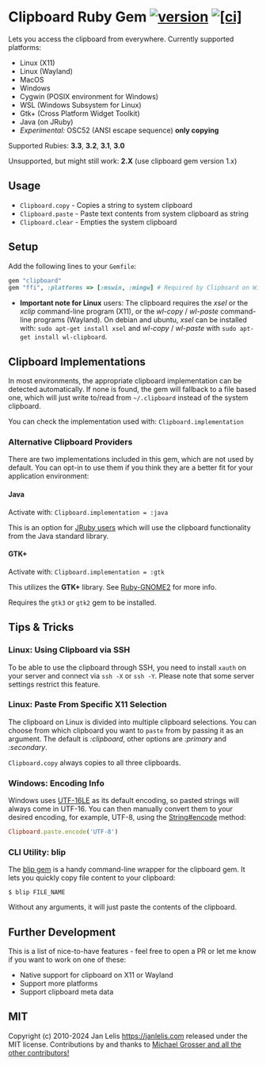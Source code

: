 # Clipboard Ruby Gem [![version](https://badge.fury.io/rb/clipboard.svg)](https://badge.fury.io/rb/clipboard) [![[ci]](https://github.com/janlelis/clipboard/workflows/Test/badge.svg)](https://github.com/janlelis/clipboard/actions?query=workflow%3ATest)

Lets you access the clipboard from everywhere. Currently supported platforms:

- Linux (X11)
- Linux (Wayland)
- MacOS
- Windows
- Cygwin (POSIX environment for Windows)
- WSL (Windows Subsystem for Linux)
- Gtk+ (Cross Platform Widget Toolkit)
- Java (on JRuby)
- *Experimental:* OSC52 (ANSI escape sequence) **only copying**

Supported Rubies: **3.3**, **3.2**, **3.1**, **3.0**

Unsupported, but might still work: **2.X** (use clipboard gem version 1.x)

## Usage

* `Clipboard.copy` - Copies a string to system clipboard
* `Clipboard.paste` - Paste text contents from system clipboard as string
* `Clipboard.clear` - Empties the system clipboard

## Setup

Add the following lines to your `Gemfile`:

```ruby
gem "clipboard"
gem "ffi", :platforms => [:mswin, :mingw] # Required by Clipboard on Windows
```

- **Important note for Linux** users: The clipboard requires the *xsel* or the *xclip* command-line program (X11), or the *wl-copy* / *wl-paste* command-line programs (Wayland). On debian and ubuntu, *xsel* can be installed with: `sudo apt-get install xsel` and *wl-copy* / *wl-paste* with `sudo apt-get install wl-clipboard`.

## Clipboard Implementations

In most environments, the appropriate clipboard implementation can be detected automatically. If none is found, the gem will fallback to a file based one, which will just write to/read from `~/.clipboard` instead of the system clipboard.

You can check the implementation used with: `Clipboard.implementation`

### Alternative Clipboard Providers

There are two implementations included in this gem, which are not used by default. You can opt-in to use them if you think they are a better fit for your application environment:

#### Java

Activate with: `Clipboard.implementation = :java`

This is an option for [JRuby users](https://www.jruby.org/) which will use the clipboard functionality from the Java standard library.

#### GTK+

Activate with: `Clipboard.implementation = :gtk`

This utilizes the **GTK+** library. See [Ruby-GNOME2](https://github.com/ruby-gnome2/ruby-gnome2#ruby-gnome2) for more info.

Requires the `gtk3` or `gtk2` gem to be installed.

## Tips & Tricks

### Linux: Using Clipboard via SSH

To be able to use the clipboard through SSH, you need to install `xauth` on your server and connect via `ssh -X` or `ssh -Y`. Please note that some server settings restrict this feature.

### Linux: Paste From Specific X11 Selection

The clipboard on Linux is divided into multiple clipboard selections. You can choose from which clipboard you want to `paste` from by
passing it as an argument. The default is *:clipboard*, other options are *:primary* and *:secondary*.

`Clipboard.copy` always copies to all three clipboards.

### Windows: Encoding Info

Windows uses [UTF-16LE](https://en.wikipedia.org/wiki/UTF-16) as its default encoding, so pasted strings will always come in UTF-16. You can then manually convert them to your desired encoding, for example, UTF-8, using the [String#encode](https://rubyapi.org/o/string#method-i-encode) method:

```ruby
Clipboard.paste.encode('UTF-8')
```

### CLI Utility: blip

The [blip gem]((https://gist.github.com/janlelis/781835)) is a handy command-line wrapper for the clipboard gem. It lets you quickly copy file content to your clipboard:

```
$ blip FILE_NAME
```

Without any arguments, it will just paste the contents of the clipboard.

## Further Development

This is a list of nice-to-have features - feel free to open a PR or let me know if you want to work on one of these:

- Native support for clipboard on X11 or Wayland
- Support more platforms
- Support clipboard meta data

## MIT

Copyright (c) 2010-2024 Jan Lelis <https://janlelis.com> released under the MIT license. Contributions by and thanks to [Michael Grosser and all the other contributors!](https://github.com/janlelis/clipboard/graphs/contributors)
